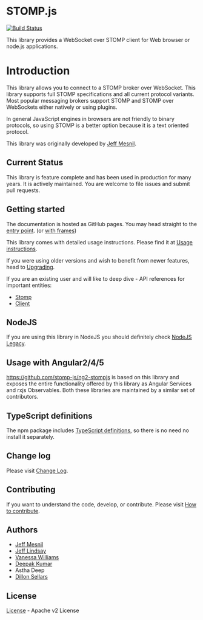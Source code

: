 # STOMP.js

[![Build Status](https://travis-ci.org/stomp-js/stomp-websocket.svg?branch=master)](https://travis-ci.org/stomp-js/stomp-websocket)

This library provides a WebSocket over STOMP client for Web browser or node.js 
applications.

# Introduction

This library allows you to connect to a STOMP broker over WebSocket. This library
supports full STOMP specifications and all current protocol variants. Most
popular messaging brokers support STOMP and STOMP over WebSockets either natively
or using plugins.

In general JavaScript engines in browsers are not friendly to binary protocols,
so using STOMP is a better option because it is a text oriented protocol.

This library was originally developed by [Jeff Mesnil](http://jmesnil.net/).

## Current Status

This library is feature complete and has been used in production for many years. It
is actively maintained. You are welcome to file issues and submit pull requests.

## Getting started

The documentation is hosted as GitHub pages.
You may head straight to the 
[entry point](https://stomp-js.github.io/stomp-websocket/codo/extra/docs-src/Introduction.md.html).
(or [with frames](https://stomp-js.github.io/stomp-websocket/codo/))

This library comes with detailed usage instructions. Please find it at 
[Usage instructions](https://stomp-js.github.io/stomp-websocket/codo/extra/docs-src/Usage.md.html). 

If you were using older versions and wish to benefit from newer features, head to
[Upgrading](https://stomp-js.github.io/stomp-websocket/codo/extra/docs-src/Upgrade.md.html). 

If you are an existing user and will like to deep dive - API references for important entities:

* [Stomp](https://stomp-js.github.io/stomp-websocket/codo/mixin/Stomp.html)
* [Client](https://stomp-js.github.io/stomp-websocket/codo/class/Client.html)

## NodeJS

If you are using this library in NodeJS you should definitely check 
[NodeJS Legacy](https://stomp-js.github.io/stomp-websocket/codo/extra/docs-src/nodejs.md.html).

## Usage with Angular2/4/5

https://github.com/stomp-js/ng2-stompjs is based on this library and exposes the entire functionality
offered by this library as Angular Services and rxjs Observables. Both these libraries are maintained
by a similar set of contributors.

## TypeScript definitions

The npm package includes [TypeScript definitions](https://github.com/stomp-js/stomp-websocket/blob/master/index.d.ts), so there is no need no install it separately.

## Change log

Please visit [Change Log](https://stomp-js.github.io/stomp-websocket/codo/extra/docs-src/Change-log.md.html).

## Contributing

If you want to understand the code, develop, or contribute. Please visit
[How to contribute](https://stomp-js.github.io/stomp-websocket/codo/extra/docs-src/Contribute.md.html). 

## Authors

 * [Jeff Mesnil](http://jmesnil.net/)
 * [Jeff Lindsay](http://github.com/progrium)
 * [Vanessa Williams](http://github.com/fridgebuzz)
 * [Deepak Kumar](https://github.com/kum-deepak)
 * Astha Deep
 * [Dillon Sellars](https://github.com/dillon-sellars)

## License

[License](https://stomp-js.github.io/stomp-websocket/codo/extra/LICENSE.txt.html) - Apache v2 License
